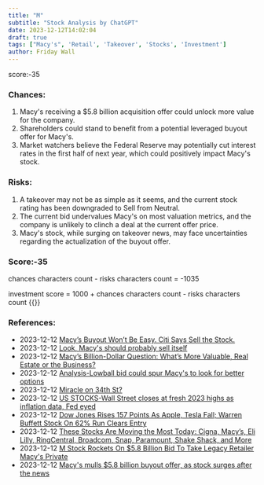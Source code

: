 ```yaml
---
title: "M"
subtitle: "Stock Analysis by ChatGPT"
date: 2023-12-12T14:02:04
draft: true
tags: ["Macy's", 'Retail', 'Takeover', 'Stocks', 'Investment']
author: Friday Wall
---
```


score:-35
### Chances:
1. Macy's receiving a $5.8 billion acquisition offer could unlock more value for the company.
2. Shareholders could stand to benefit from a potential leveraged buyout offer for Macy's.
3. Market watchers believe the Federal Reserve may potentially cut interest rates in the first half of next year, which could positively impact Macy's stock.
### Risks:
1. A takeover may not be as simple as it seems, and the current stock rating has been downgraded to Sell from Neutral.
2. The current bid undervalues Macy's on most valuation metrics, and the company is unlikely to clinch a deal at the current offer price.
3. Macy's stock, while surging on takeover news, may face uncertainties regarding the actualization of the buyout offer.
### Score:-35
chances characters count - risks characters count = -1035

investment score = 1000 + chances characters count - risks characters count
{{<tradingview symbol="NYSE:M">}}
### References:
- 2023-12-12 [Macy’s Buyout Won’t Be Easy. Citi Says Sell the Stock.](https://finance.yahoo.com/m/a02ef4f2-fee1-3e4c-b251-e76a333d131b/macy%E2%80%99s-buyout-won%E2%80%99t-be-easy..html)
- 2023-12-12 [Look, Macy's should probably sell itself](https://finance.yahoo.com/news/look-macys-should-probably-sell-itself-110006316.html)
- 2023-12-12 [Macy’s Billion-Dollar Question: What’s More Valuable, Real Estate or the Business?](https://finance.yahoo.com/m/02736ff4-ce5d-3207-a52d-48e30f3a57c3/macy%E2%80%99s-billion-dollar.html)
- 2023-12-12 [Analysis-Lowball bid could spur Macy's to look for better options](https://ca.finance.yahoo.com/news/analysis-lowball-bid-could-spur-100257843.html)
- 2023-12-12 [Miracle on 34th St?](https://finance.yahoo.com/m/d9b4ee42-da61-366e-9cab-cc8e98f3195a/miracle-on-34th-st%3F.html)
- 2023-12-12 [US STOCKS-Wall Street closes at fresh 2023 highs as inflation data, Fed eyed](https://finance.yahoo.com/news/us-stocks-wall-street-closes-213427269.html)
- 2023-12-12 [Dow Jones Rises 157 Points As Apple, Tesla Fall; Warren Buffett Stock On 62% Run Clears Entry](https://finance.yahoo.com/m/0326e44a-fe9e-38eb-b749-79692372ef75/dow-jones-rises-157-points-as.html)
- 2023-12-12 [These Stocks Are Moving the Most Today: Cigna, Macy’s, Eli Lilly, RingCentral, Broadcom, Snap, Paramount, Shake Shack, and More](https://finance.yahoo.com/m/1fb6a416-d842-313a-8c95-9c74a12b72e9/these-stocks-are-moving-the.html)
- 2023-12-12 [M Stock Rockets On $5.8 Billion Bid To Take Legacy Retailer Macy's Private](https://finance.yahoo.com/m/83ae65fd-0622-3003-a7f7-3c951d3a3e7d/m-stock-rockets-on-%245.8.html)
- 2023-12-12 [Macy's mulls $5.8 billion buyout offer, as stock surges after the news](https://finance.yahoo.com/news/macys-mulls-58-billion-buyout-offer-as-stock-surges-after-the-news-210603735.html)


                